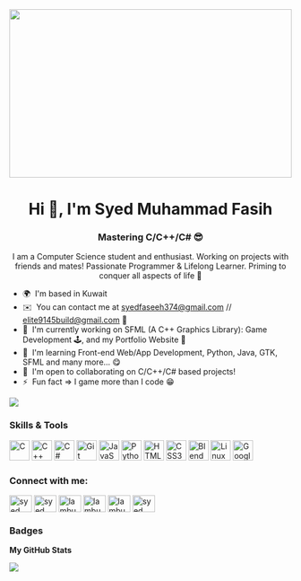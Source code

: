 <img src="https://media.giphy.com/media/ZG3X43gPiRMGus1Ewq/giphy.gif" width="100%" height="300">
<h1 align="center">Hi 👋, I'm Syed Muhammad Fasih</h1>
<h3 align="center">Mastering C/C++/C# 😎</h3>
<p align="center">I am a Computer Science student and enthusiast. Working on projects with friends and mates! Passionate Programmer & Lifelong Learner. Priming to conquer all aspects of life 😤</p>

* 🌍  I'm based in Kuwait
* ✉️  You can contact me at [syedfaseeh374@gmail.com](mailto:syedfaseeh374@gmail.com) // [elite9145build@gmail.com](mailto:elite9145build@gmail.com) 👀
* 🚀  I'm currently working on SFML (A C++ Graphics Library): Game Development 🕹️, and my Portfolio Website 🥺
* 🧠  I'm learning Front-end Web/App Development, Python, Java, GTK, SFML and many more... 😋
* 🤝  I'm open to collaborating on C/C++/C# based projects!
* ⚡  Fun fact => I game more than I code 😁

<a href="https://www.github.com/Lambu-here" target="_blank" rel="noreferrer"><img src="https://img.shields.io/github/followers/Lambu-here?logo=github&style=for-the-badge&color=0891b2&labelColor=1c1917" /></a>

### Skills & Tools
<p align="left">
<a href="https://docs.microsoft.com/en-us/cpp/?view=msvc-170" target="_blank" rel="noreferrer"><img src="https://raw.githubusercontent.com/danielcranney/readme-generator/main/public/icons/skills/c-colored.svg" width="36" height="36" alt="C" /></a>
<a href="https://docs.microsoft.com/en-us/cpp/?view=msvc-170" target="_blank" rel="noreferrer"><img src="https://raw.githubusercontent.com/danielcranney/readme-generator/main/public/icons/skills/cplusplus-colored.svg" width="36" height="36" alt="C++" /></a>
<a href="https://docs.microsoft.com/en-us/dotnet/csharp/" target="_blank" rel="noreferrer"><img src="https://raw.githubusercontent.com/danielcranney/readme-generator/main/public/icons/skills/csharp-colored.svg" width="36" height="36" alt="C#" /></a>
<a href="https://git-scm.com/" target="_blank" rel="noreferrer"><img src="https://raw.githubusercontent.com/danielcranney/readme-generator/main/public/icons/skills/git-colored.svg" width="36" height="36" alt="Git" /></a>
<a href="https://developer.mozilla.org/en-US/docs/Web/JavaScript" target="_blank" rel="noreferrer"><img src="https://raw.githubusercontent.com/danielcranney/readme-generator/main/public/icons/skills/javascript-colored.svg" width="36" height="36" alt="JavaScript" /></a>
<a href="https://www.python.org/" target="_blank" rel="noreferrer"><img src="https://raw.githubusercontent.com/danielcranney/readme-generator/main/public/icons/skills/python-colored.svg" width="36" height="36" alt="Python" /></a>
<a href="https://developer.mozilla.org/en-US/docs/Glossary/HTML5" target="_blank" rel="noreferrer"><img src="https://raw.githubusercontent.com/danielcranney/readme-generator/main/public/icons/skills/html5-colored.svg" width="36" height="36" alt="HTML5" /></a>
<a href="https://www.w3.org/TR/CSS/#css" target="_blank" rel="noreferrer"><img src="https://raw.githubusercontent.com/danielcranney/readme-generator/main/public/icons/skills/css3-colored.svg" width="36" height="36" alt="CSS3" /></a>
<a href="https://www.blender.org/" target="_blank" rel="noreferrer"><img src="https://raw.githubusercontent.com/danielcranney/readme-generator/main/public/icons/skills/blender-colored.svg" width="36" height="36" alt="Blender" /></a>
<a href="https://www.linux.org" target="_blank" rel="noreferrer"><img src="https://raw.githubusercontent.com/danielcranney/readme-generator/main/public/icons/skills/linux-colored.svg" width="36" height="36" alt="Linux" /></a>
<a href="https://cloud.google.com/" target="_blank" rel="noreferrer"><img src="https://raw.githubusercontent.com/danielcranney/readme-generator/main/public/icons/skills/googlecloud-colored.svg" width="36" height="36" alt="Google Cloud" /></a>
</p>

### Connect with me:
<p align="left">
<a href="https://www.linkedin.com/in/syed-f-523803258/" target="blank"><img align="center" src="https://raw.githubusercontent.com/rahuldkjain/github-profile-readme-generator/master/src/images/icons/Social/linked-in-alt.svg" alt="syed fasih" height="30" width="40" /></a>
<a href="https://www.facebook.com/people/Syed-Fasih/pfbid0kn5NrwmFU2EWRkw5ri3zEiP8mUBefRQbCVG1gqP4CGsritmUjRrHm5Dh4JhEM38pl/" target="blank"><img align="center" src="https://raw.githubusercontent.com/rahuldkjain/github-profile-readme-generator/master/src/images/icons/Social/facebook.svg" alt="syed fasih" height="30" width="40" /></a>
<a href="https://instagram.com/lambu_here" target="blank"><img align="center" src="https://raw.githubusercontent.com/rahuldkjain/github-profile-readme-generator/master/src/images/icons/Social/instagram.svg" alt="lambu_here" height="30" width="40" /></a>
<a href="https://www.youtube.com/@lambu_here6009" target="blank"><img align="center" src="https://raw.githubusercontent.com/rahuldkjain/github-profile-readme-generator/master/src/images/icons/Social/youtube.svg" alt="lambu_here" height="30" width="40" /></a>
<a href="https://www.hackerrank.com/profile/elite9145build" target="blank"><img align="center" src="https://raw.githubusercontent.com/rahuldkjain/github-profile-readme-generator/master/src/images/icons/Social/hackerrank.svg" alt="lambu_here" height="30" width="40" /></a>
<a href="https://leetcode.com/elite9145build/" target="blank"><img align="center" src="https://raw.githubusercontent.com/rahuldkjain/github-profile-readme-generator/master/src/images/icons/Social/leet-code.svg" alt="syed fasih" height="30" width="40" /></a>
</p>

### Badges
<b>My GitHub Stats</b>

<a href="http://www.github.com/Lambu-here"><img src="https://github-readme-streak-stats.herokuapp.com/?user=Lambu-here&stroke=ffffff&background=1c1917&ring=0891b2&fire=0891b2&currStreakNum=ffffff&currStreakLabel=0891b2&sideNums=ffffff&sideLabels=ffffff&dates=ffffff&hide_border=true" /></a>
